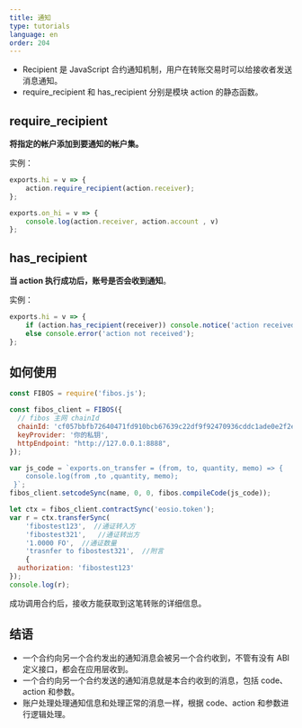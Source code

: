 ```yaml
---
title: 通知
type: tutorials
language: en
order: 204
---
```


* Recipient 是 JavaScript 合约通知机制，用户在转账交易时可以给接收者发送消息通知。
* require_recipient 和 has_recipient 分别是模块 action 的静态函数。

## require_recipient

**将指定的帐户添加到要通知的帐户集。**

实例：

```javascript
exports.hi = v => {
    action.require_recipient(action.receiver);
};

exports.on_hi = v => {
    console.log(action.receiver, action.account , v)
};
```

## has_recipient

**当 action 执行成功后，账号是否会收到通知**。

实例：

```javascript
exports.hi = v => {
    if (action.has_recipient(receiver)) console.notice('action received')
    else console.error('action not received');
};
```

## 如何使用

```javascript
const FIBOS = require('fibos.js');

const fibos_client = FIBOS({
  // fibos 主网 chainId
  chainId: 'cf057bbfb72640471fd910bcb67639c22df9f92470936cddc1ade0e2f2e7dc4f',
  keyProvider: '你的私钥',
  httpEndpoint: "http://127.0.0.1:8888",
});

var js_code = `exports.on_transfer = (from, to, quantity, memo) => {
	console.log(from ,to ,quantity, memo);
 }`;
fibos_client.setcodeSync(name, 0, 0, fibos.compileCode(js_code));

let ctx = fibos_client.contractSync('eosio.token');
var r = ctx.transferSync(
    'fibostest123',  //通证转入方
    'fibostest321',   //通证转出方
    '1.0000 FO',  //通证数量
    'trasnfer to fibostest321',  //附言
    {
  authorization: 'fibostest123'
});
console.log(r);
```

成功调用合约后，接收方能获取到这笔转账的详细信息。



## 结语

* 一个合约向另一个合约发出的通知消息会被另一个合约收到，不管有没有 ABI 定义接口，都会在应用层收到。
* 一个合约向另一个合约发送的通知消息就是本合约收到的消息，包括 code、action 和参数。
* 账户处理处理通知信息和处理正常的消息一样，根据 code、action 和参数进行逻辑处理。